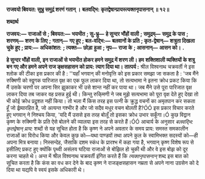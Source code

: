 **राजवयो बिवयत: सुभ्रु समुद्रं शरणं गतान् ।** **बलवद्भि: कृतद्वेषान्प्रायस्त्यक्तनृपासनान् ॥ १२॥** 

**शब्दार्थ** 

**राजवय:—** **राजाओं से** **; बिवयत:—** **भयभीत** **; सु-भ्रु—** **हे सुन्दर भौंहों वाली** **; समुद्रम्—** **समुद्र के पास** **; शरणम्—** **शरण के लिए** **;** **गतान्—** **गए हुए** **; बल-वद्भि:—** **बलवानों के प्रति** **; कृत-द्वेषान्—** **शत्रुता दिखला चुके हुए** **; प्राय:—** **अधिकांशत:** **; त्यक्त—** **छोड़ा** **हुआ** **; नृप—** **राजा के** **; आसनान्—** **आसन को।** **.** 

**हे सुन्दर भौंहों वाली, इन राजाओं से भयभीत होकर हमने समुद्र में शरण ली। हम** **शक्तिशाली व्यक्तियों के शत्रु बन गए और हमने अपने राज ङ्क्षसहासन को प्राय: त्याग दिया था।** **तात्पर्य :** श्रील विश्वनाथ चक्रवर्ती ने इस श्लोक की टीका इस प्रकार की है : ''यहाँ भगवान् की मनोवृत्ति को इस प्रकार समझा जा सकता है : 'जब मैंने रुक्मिणी को स्वॢगक पारिजात वृक्ष का एक फूल लाकर दिया था, तो सत्यभामा ने इतना क्रोध प्रकट किया कि मैं उसके चरणों पर अपना सिर झुकाकर भी उसे शान्त नहीं कर पाया था। जब मैंने उसे पूरा पारिजात वृक्ष लाकर दिया तब जाकर वह प्रसन्न हुई थी। किन्तु रुकि्मणी ने जब मुझे सत्यभामा को पूरा वृक्ष देते हुए देखा तो भी कोई क्रोध प्रदॢशत नहीं किया। तो भला मैं किस तरह इस पत्नी के क्रुद्ध वचनों का अमृतपान कर सकता हूँ जो ईष्र्यारहित है, जो अत्यन्त गश्भीर है और जो सदैव मधुर वचन बोलती है?ÓÓ इस प्रकार विचार करते हुए भगवान् ने निश्चय किया, 'यदि मैं उससे इस तरह बोलूँ तो इसका क्रोध उभार सकूँगा।Ó कुछ विद्वान कृष्ण के रुक्मिणी के प्रति ऐसे बोलने की व्यालया इस तरह से करते हैं।ÓÓ आचार्य के अनुसार *बलवद्भि: कृतद्वेषान् प्राय:* शब्दों से यह सूचित होता है कि कृष्ण ने अपने अवतार के समय प्राय: समस्त समकालीन राजाओं का विरोध किया और केवल कुछ को—यथा पाण्डवों तथा अपने कुल के स्वामिभक्त सदस्यों को—ही अपना मित्र बनाया। निस्सन्देह, जैसाकि दशम स्कंध के प्रारश्भ में कहा गया है, भगवान् कृष्ण विशेष रूप से इसीलिए प्रकट हुए क्योंकि पृथ्वी असंलय घटिया राजाओं से बोझिल हो चुकी थी और वे इस बोझ को दूर करना चाहते थे। अन्त में श्रील विश्वनाथ चक्रवर्ती इंगित करते हैं कि *त्यक्तनृपासनान्* शब्द इस बात को सूचित करता है कि कंस का वध कर देने के बाद कृष्ण ने राजङ्क्षसहासन नम्रता से अपने नाना उग्रसेन को दे दिया था यद्यपि वे स्वयं इसके अधिकारी थे।  
